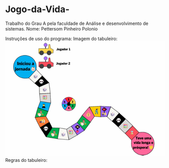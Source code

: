 # Jogo-da-Vida-
Trabalho do Grau A pela faculdade de Análise e desenvolvimento de sistemas.
Nome: Pettersom Pinheiro Polonio

Instruçôes de uso do programa:
Imagem do tabuleiro:
![alt text](image.png)
Regras do tabuleiro:

